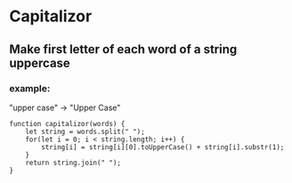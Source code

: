 # Capitalizor

## Make first letter of each word of a string uppercase

### example:
"upper case" -> "Upper Case"

```
function capitalizor(words) {
    let string = words.split(" ");
    for(let i = 0; i < string.length; i++) {
        string[i] = string[i][0].toUpperCase() + string[i].substr(1);
    }
    return string.join(" ");
}
```
